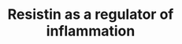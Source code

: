 ---
annotations:
- type: Pathway Ontology
  value: altered regulatory pathway
- type: Disease Ontology
  value: disease by infectious agent
authors:
- Laurent
- Andra
- Khanspers
- Eweitz
description: Resistin induced intracellular signaling pathways. No receptor for resistin
  has yet been identified. Resistin induces NF-kB activity. Resistin increases the
  cytosolic Ca concentration via both PLC activation, leading to the release of Ca
  from intracellular pools, such as the endoplasmic reticulum, and Ca influx from
  the extracellular environment. Activation of the abovementioned signaling pathways
  via resistin suggests that it has proinflammatory potential.
last-edited: 2022-02-26
organisms:
- Homo sapiens
redirect_from:
- /index.php/Pathway:WP4481
- /instance/WP4481
schema-jsonld:
- '@context': https://schema.org/
  '@id': https://wikipathways.github.io/pathways/WP4481.html
  '@type': Dataset
  creator:
    '@type': Organization
    name: WikiPathways
  description: Resistin induced intracellular signaling pathways. No receptor for
    resistin has yet been identified. Resistin induces NF-kB activity. Resistin increases
    the cytosolic Ca concentration via both PLC activation, leading to the release
    of Ca from intracellular pools, such as the endoplasmic reticulum, and Ca influx
    from the extracellular environment. Activation of the abovementioned signaling
    pathways via resistin suggests that it has proinflammatory potential.
  keywords:
  - PLCD4
  - IkKA
  - PI3KB
  - ERK2
  - IkKB
  - PLCG1
  - PLCB3
  - IL12A
  - RELA
  - AKT2
  - PLCB4
  - PLCB2
  - AKT3
  - IL12B
  - PI3KG
  - PLCG2
  - PI3KD
  - TNF
  - IkKG
  - IL6
  - ITP3R
  - PLCD1
  - IkBA
  - PI3KA
  - p38
  - PLCD3
  - PLCB1
  - IL8
  - RETN
  - NFKB1
  - ERK1
  - AKT1
  - PLCE1
  license: CC0
  name: Resistin as a regulator of inflammation
seo: CreativeWork
title: Resistin as a regulator of inflammation
wpid: WP4481
---